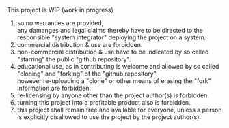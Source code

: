 This project is WIP (work in progress)
1. so no warranties are provided,  
   any damanges and legal claims thereby have to be directed to the responsible "system integrator" deploying the project on a system.
2. commercial distribution & use are forbidden.  
3. non-commercial distribution & use have to be indicated by so called "starring" the public "github repository".  
4. educational use, as in contributing is welcome and allowed by so called "cloning" and "forking" of the "github repository".  
   however re-uploading a "clone" or other means of erasing the "fork" information are forbidden.
5. re-licensing by anyone other than the project author(s) is forbidden.  
6. turning this project into a profitable product also is forbidden.  
7. this project shall remain free and available for everyone,
   unless a person is explicitly disallowed to use the project by the project author(s).  
